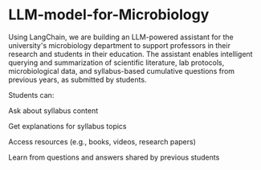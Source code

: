 # LLM-model-for-Microbiology

Using LangChain, we are building an LLM-powered assistant for the university's microbiology department to support professors in their research and students in their education. The assistant enables intelligent querying and summarization of scientific literature, lab protocols, microbiological data, and syllabus-based cumulative questions from previous years, as submitted by students.





Students can:

Ask about syllabus content

Get explanations for syllabus topics

Access resources (e.g., books, videos, research papers)

Learn from questions and answers shared by previous students



